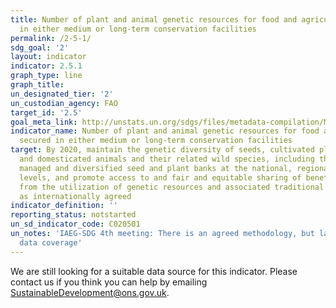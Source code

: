 ```yaml
---
title: Number of plant and animal genetic resources for food and agriculture secured
  in either medium or long-term conservation facilities
permalink: /2-5-1/
sdg_goal: '2'
layout: indicator
indicator: 2.5.1
graph_type: line
graph_title:
un_designated_tier: '2'
un_custodian_agency: FAO
target_id: '2.5'
goal_meta_link: http://unstats.un.org/sdgs/files/metadata-compilation/Metadata-Goal-2.pdf
indicator_name: Number of plant and animal genetic resources for food and agriculture
  secured in either medium or long-term conservation facilities
target: By 2020, maintain the genetic diversity of seeds, cultivated plants and farmed
  and domesticated animals and their related wild species, including through soundly
  managed and diversified seed and plant banks at the national, regional and international
  levels, and promote access to and fair and equitable sharing of benefits arising
  from the utilization of genetic resources and associated traditional knowledge,
  as internationally agreed
indicator_definition: ''
reporting_status: notstarted
un_sd_indicator_code: C020501
un_notes: 'IAEG-SDG 4th meeting: There is an agreed methodology, but lack of sufficient
  data coverage'
---
```


We are still looking for a suitable data source for this indicator. Please contact us if you think you can help by emailing <a href="mailto:SustainableDevelopment@ons.gov.uk">SustainableDevelopment@ons.gov.uk</a>.


